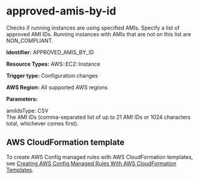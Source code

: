 # approved\-amis\-by\-id<a name="approved-amis-by-id"></a>

Checks if running instances are using specified AMIs\. Specify a list of approved AMI IDs\. Running instances with AMIs that are not on this list are NON\_COMPLIANT\.

**Identifier:** APPROVED\_AMIS\_BY\_ID

**Resource Types:** AWS::EC2::Instance

**Trigger type:** Configuration changes

**AWS Region:** All supported AWS regions

**Parameters:**

amiIdsType: CSV  
The AMI IDs \(comma\-separated list of up to 21 AMI IDs or 1024 characters total, whichever comes first\)\.

## AWS CloudFormation template<a name="w2aac12c33c15b9c31c17"></a>

To create AWS Config managed rules with AWS CloudFormation templates, see [Creating AWS Config Managed Rules With AWS CloudFormation Templates](aws-config-managed-rules-cloudformation-templates.md)\.